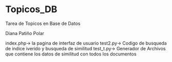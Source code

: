 # Topicos_DB

Tarea de Topicos en Base de Datos

Diana Patiño Polar 

index.php-> la pagina de interfaz de usuario
test2.py-> Codigo de busqueda de indice iverido y busqueda de similitud
test_t.py-> Generador de Archivos que contiene los datos de similitud con todos los documentos
